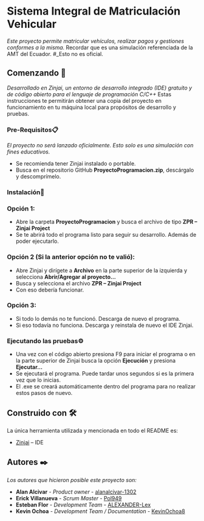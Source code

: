 # Sistema Integral de Matriculación Vehicular
_Este proyecto permite matricular vehículos, realizar pagos y gestiones conformes a la misma._
Recordar que es una simulación referenciada de la AMT del Ecuador. #_Esto no es oficial.
## Comenzando 🚀
_Desarrollado en Zinjai, un entorno de desarrollo integrado (IDE) gratuito y de código abierto para el lenguaje de programación C/C++_
Estas instrucciones te permitirán obtener una copia del proyecto en funcionamiento en tu máquina local para propósitos de desarrollo y pruebas.
### Pre-Requisitos📋
_El proyecto no será lanzado oficialmente. Esto solo es una simulación con fines educativos._
*	Se recomienda tener Zinjai instalado o portable.
*	Busca en el repositorio GitHub **ProyectoProgramacion.zip**, descárgalo y descomprímelo.
### Instalación🔧
### Opción 1: 
*	Abre la carpeta **ProyectoProgramacion** y busca el archivo de tipo **ZPR – Zinjai Project** 
*	Se te abrirá todo el programa listo para seguir su desarrollo. Además de poder ejecutarlo. 
### Opción 2 (Si la anterior opción no te valió):
*	Abre Zinjai y dirígete a **Archivo** en la parte superior de la izquierda y selecciona **Abrir/Agregar al proyecto…**
*	 Busca y selecciona el archivo **ZPR – Zinjai Project**
*	Con eso debería funcionar.
### Opción 3:
*	Si todo lo demás no te funcionó. Descarga de nuevo el programa.
*	Si eso todavía no funciona. Descarga y reinstala de nuevo el IDE Zinjai.
### Ejecutando las pruebas⚙️
*	Una vez con el código abierto presiona F9 para iniciar el programa o en la parte superior de Zinjai busca la opción **Ejecución** y presiona **Ejecutar…**
*	Se ejecutará el programa. Puede tardar unos segundos si es la primera vez que lo inicias.
*	El .exe se creará automáticamente dentro del programa para no realizar estos pasos de nuevo.
## Construido con 🛠️
La única herramienta utilizada y mencionada en todo el README es:
*	[Zinjai]( https://zinjai.sourceforge.net/) – IDE
## Autores ✒️
_Los autores que hicieron posible este proyecto son:_
*	**Alan Alcivar** - *Product owner* - [alanalcivar-1302](https://github.com/alanalcivar-1302)
*	**Erick Villanueva** - *Scrum Master* - [Pol949](https://github.com/Pol949)
*	**Esteban Flor** - *Development Team* - [ALEXANDER-Lex](https://github.com/ALEXANDER-Lex)
*	**Kevin Ochoa** - *Development Team / Documentation* - [KevinOchoa8](https://github.com/KevinOchoa8)
